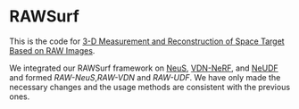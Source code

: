 # RAWSurf

This is the code for [3-D Measurement and Reconstruction of Space
Target Based on RAW Images](https://ieeexplore.ieee.org/document/10900536).

We integrated our RAWSurf framework on [NeuS](https://github.com/Totoro97/NeuS),
[VDN-NeRF](https://github.com/BoifZ/VDN-NeRF), and 
[NeUDF](https://github.com/IGLICT/NeUDF) and formed 
*RAW-NeuS*,*RAW-VDN* and *RAW-UDF*. We have only made the necessary changes 
and the usage methods are consistent with the previous ones.
